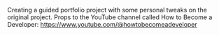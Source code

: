 Creating a guided portfolio project with some personal tweaks on the original project.
Props to the YouTube channel called How to Become a Developer: https://www.youtube.com/@howtobecomeadeveloper 
